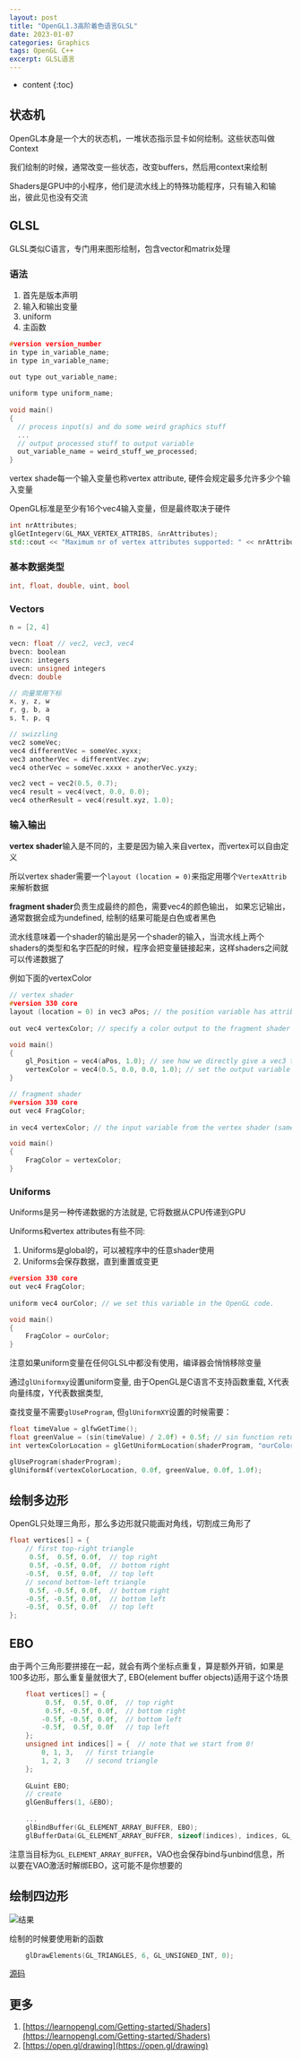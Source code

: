 ```yaml
---
layout: post
title: "OpenGL1.3高阶着色语言GLSL"
date: 2023-01-07
categories: Graphics
tags: OpenGL C++
excerpt: GLSL语言
---
```


* content
{:toc}

## 状态机

OpenGL本身是一个大的状态机，一堆状态指示显卡如何绘制。这些状态叫做Context

我们绘制的时候，通常改变一些状态，改变buffers，然后用context来绘制

Shaders是GPU中的小程序，他们是流水线上的特殊功能程序，只有输入和输出，彼此见也没有交流

## GLSL

GLSL类似C语言，专门用来图形绘制，包含vector和matrix处理

### 语法

1. 首先是版本声明
2. 输入和输出变量
3. uniform
4. 主函数

```cpp
#version version_number
in type in_variable_name;
in type in_variable_name;

out type out_variable_name;
  
uniform type uniform_name;
  
void main()
{
  // process input(s) and do some weird graphics stuff
  ...
  // output processed stuff to output variable
  out_variable_name = weird_stuff_we_processed;
}
```

vertex shade每一个输入变量也称vertex attribute, 硬件会规定最多允许多少个输入变量

OpenGL标准是至少有16个vec4输入变量，但是最终取决于硬件

```cpp
int nrAttributes;
glGetIntegerv(GL_MAX_VERTEX_ATTRIBS, &nrAttributes);
std::cout << "Maximum nr of vertex attributes supported: " << nrAttributes << std::endl;
```

### 基本数据类型

```cpp
int, float, double, uint, bool
```

### Vectors

```cpp
n = [2, 4]

vecn: float // vec2, vec3, vec4
bvecn: boolean
ivecn: integers
uvecn: unsigned integers
dvecn: double

// 向量常用下标
x, y, z, w
r, g, b, a
s, t, p, q

// swizzling
vec2 someVec;
vec4 differentVec = someVec.xyxx;
vec3 anotherVec = differentVec.zyw;
vec4 otherVec = someVec.xxxx + anotherVec.yxzy;

vec2 vect = vec2(0.5, 0.7);
vec4 result = vec4(vect, 0.0, 0.0);
vec4 otherResult = vec4(result.xyz, 1.0);
```

### 输入输出

**vertex shader**输入是不同的，主要是因为输入来自vertex，而vertex可以自由定义

所以vertex shader需要一个`layout (location = 0)`来指定用哪个`VertexAttrib`来解析数据

**fragment shader**负责生成最终的颜色，需要vec4的颜色输出， 如果忘记输出，通常数据会成为undefined, 绘制的结果可能是白色或者黑色

流水线意味着一个shader的输出是另一个shader的输入，当流水线上两个shaders的类型和名字匹配的时候，程序会把变量链接起来，这样shaders之间就可以传递数据了

例如下面的vertexColor

```cpp
// vertex shader
#version 330 core
layout (location = 0) in vec3 aPos; // the position variable has attribute position 0
  
out vec4 vertexColor; // specify a color output to the fragment shader

void main()
{
    gl_Position = vec4(aPos, 1.0); // see how we directly give a vec3 to vec4's constructor
    vertexColor = vec4(0.5, 0.0, 0.0, 1.0); // set the output variable to a dark-red color
}

// fragment shader
#version 330 core
out vec4 FragColor;
  
in vec4 vertexColor; // the input variable from the vertex shader (same name and same type)  

void main()
{
    FragColor = vertexColor;
} 
```

### Uniforms

Uniforms是另一种传递数据的方法就是, 它将数据从CPU传递到GPU  

Uniforms和vertex attributes有些不同:

1. Uniforms是global的，可以被程序中的任意shader使用
2. Uniforms会保存数据，直到重置或变更

```cpp
#version 330 core
out vec4 FragColor;
  
uniform vec4 ourColor; // we set this variable in the OpenGL code.

void main()
{
    FragColor = ourColor;
} 
```

注意如果uniform变量在任何GLSL中都没有使用，编译器会悄悄移除变量

通过`glUniformxy`设置uniform变量, 由于OpenGL是C语言不支持函数重载, X代表向量纬度，Y代表数据类型, 

查找变量不需要`glUseProgram`, 但`glUniformXY`设置的时候需要：

```cpp
float timeValue = glfwGetTime();
float greenValue = (sin(timeValue) / 2.0f) + 0.5f; // sin function return [-1, 1]
int vertexColorLocation = glGetUniformLocation(shaderProgram, "ourColor");

glUseProgram(shaderProgram);
glUniform4f(vertexColorLocation, 0.0f, greenValue, 0.0f, 1.0f);
```

## 绘制多边形

OpenGL只处理三角形，那么多边形就只能画对角线，切割成三角形了

```cpp
float vertices[] = {
    // first top-right triangle
     0.5f,  0.5f, 0.0f,  // top right
     0.5f, -0.5f, 0.0f,  // bottom right
    -0.5f,  0.5f, 0.0f,  // top left 
    // second bottom-left triangle
     0.5f, -0.5f, 0.0f,  // bottom right
    -0.5f, -0.5f, 0.0f,  // bottom left
    -0.5f,  0.5f, 0.0f   // top left
}; 
```

## EBO

由于两个三角形要拼接在一起，就会有两个坐标点重复，算是额外开销，如果是100多边形，那么重复量就很大了, EBO(element buffer objects)适用于这个场景

```cpp
    float vertices[] = {
         0.5f,  0.5f, 0.0f,  // top right
         0.5f, -0.5f, 0.0f,  // bottom right
        -0.5f, -0.5f, 0.0f,  // bottom left
        -0.5f,  0.5f, 0.0f   // top left
    };
    unsigned int indices[] = {  // note that we start from 0!
        0, 1, 3,   // first triangle
        1, 2, 3    // second triangle
    };
    
    GLuint EBO;
    // create
    glGenBuffers(1, &EBO);
    
    ...
    glBindBuffer(GL_ELEMENT_ARRAY_BUFFER, EBO);
    glBufferData(GL_ELEMENT_ARRAY_BUFFER, sizeof(indices), indices, GL_STATIC_DRAW);
```

注意当目标为`GL_ELEMENT_ARRAY_BUFFER`，VAO也会保存bind与unbind信息，所以要在VAO激活时解绑EBO，这可能不是你想要的

## 绘制四边形

![结果]({{site.static}}/images/opengl-lesson-03-result.png)

绘制的时候要使用新的函数

```cpp
    glDrawElements(GL_TRIANGLES, 6, GL_UNSIGNED_INT, 0);
```

[源码](https://github.com/geemaple/learning/blob/main/learn_opengl/learn_opengl/lesson/lesson_03_rectangle.cpp)


## 更多

1. [https://learnopengl.com/Getting-started/Shaders](https://learnopengl.com/Getting-started/Shaders)
2. [https://open.gl/drawing](https://open.gl/drawing)